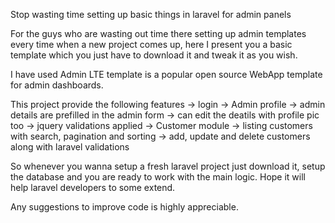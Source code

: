 Stop wasting time setting up basic things in laravel for admin panels

For the guys who are wasting out time there setting up admin templates every time when a new project comes up, 
here I present you a basic template which you just have to download it and tweak it as you wish.

I have used Admin LTE template is a popular open source WebApp template for admin dashboards.

This project provide the following features
-> login
-> Admin profile
	-> admin details are prefilled in the admin form
	-> can edit the deatils with profile pic too
	-> jquery validations applied
-> Customer module
	-> listing customers with search, pagination and sorting 
	-> add, update and delete customers along with laravel validations

So whenever you wanna setup a fresh laravel project just download it, setup the database and you are ready to work with the main logic.
Hope it will help laravel developers to some extend.

Any suggestions to improve code is highly appreciable.
